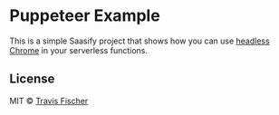 # Puppeteer Example

This is a simple Saasify project that shows how you can use [headless Chrome](https://pptr.dev) in your serverless functions.

## License

MIT © [Travis Fischer](https://transitivebullsh.it)
